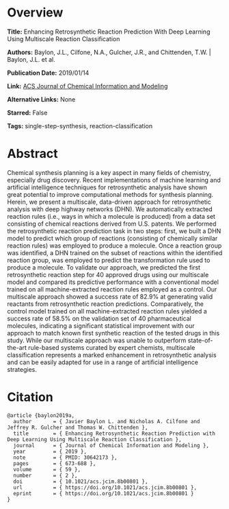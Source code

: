 # Overview
**Title:**
Enhancing Retrosynthetic Reaction Prediction With Deep Learning Using Multiscale Reaction Classification

**Authors:**
Baylon, J.L., Cilfone, N.A., Gulcher, J.R., and Chittenden, T.W. |
Baylon, J.L. et al.

**Publication Date:**
2019/01/14

**Link:**
[ACS Journal of Chemical Information and Modeling](https://pubs.acs.org/doi/10.1021/acs.jcim.8b00801)

**Alternative Links:**
None

**Starred:**
False

**Tags:**
single-step-synthesis, reaction-classification


# Abstract
Chemical synthesis planning is a key aspect in many fields of chemistry, especially drug discovery.
Recent implementations of machine learning and artificial intelligence techniques for retrosynthetic analysis have shown great potential to improve computational methods for synthesis planning.
Herein, we present a multiscale, data-driven approach for retrosynthetic analysis with deep highway networks (DHN).
We automatically extracted reaction rules (i.e., ways in which a molecule is produced) from a data set consisting of chemical reactions derived from U.S. patents.
We performed the retrosynthetic reaction prediction task in two steps: first, we built a DHN model to predict which group of reactions (consisting of chemically similar reaction rules) was employed to produce a molecule.
Once a reaction group was identified, a DHN trained on the subset of reactions within the identified reaction group, was employed to predict the transformation rule used to produce a molecule.
To validate our approach, we predicted the first retrosynthetic reaction step for 40 approved drugs using our multiscale model and compared its predictive performance with a conventional model trained on all machine-extracted reaction rules employed as a control.
Our multiscale approach showed a success rate of 82.9% at generating valid reactants from retrosynthetic reaction predictions.
Comparatively, the control model trained on all machine-extracted reaction rules yielded a success rate of 58.5% on the validation set of 40 pharmaceutical molecules, indicating a significant statistical improvement with our approach to match known first synthetic reaction of the tested drugs in this study.
While our multiscale approach was unable to outperform state-of-the-art rule-based systems curated by expert chemists, multiscale classification represents a marked enhancement in retrosynthetic analysis and can be easily adapted for use in a range of artificial intelligence strategies.


# Citation
```
@article {baylon2019a,
  author       = { Javier Baylon L. and Nicholas A. Cilfone and Jeffrey R. Gulcher and Thomas W. Chittenden },
  title        = { Enhancing Retrosynthetic Reaction Prediction with Deep Learning Using Multiscale Reaction Classification },
  journal      = { Journal of Chemical Information and Modeling },
  year         = { 2019 },
  note         = { PMID: 30642173 },
  pages        = { 673-688 },
  volume       = { 59 },
  number       = { 2 },
  doi          = { 10.1021/acs.jcim.8b00801 },
  url          = { https://doi.org/10.1021/acs.jcim.8b00801 },
  eprint       = { https://doi.org/10.1021/acs.jcim.8b00801 }
}
```
